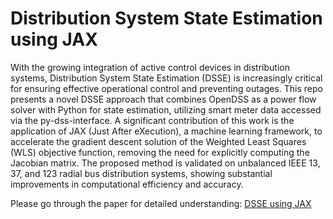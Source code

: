 # Distribution System State Estimation using JAX

With the growing integration of active control devices in distribution systems, Distribution System State Estimation (DSSE) is increasingly critical for ensuring effective operational control and preventing outages. This repo presents a novel DSSE approach that combines OpenDSS as a power flow solver with Python for state estimation, utilizing smart meter data accessed via the py-dss-interface. A significant contribution of this work is the application of JAX (Just After eXecution), a machine learning framework, to accelerate the gradient descent solution of the Weighted Least Squares (WLS) objective function, removing the need for explicitly computing the Jacobian matrix. The proposed method is validated on unbalanced IEEE 13, 37, and 123 radial bus distribution systems, showing substantial improvements in computational efficiency and accuracy.

Please go through the paper for detailed understanding: [DSSE using JAX](https://doi.org/10.1109/TPEC63981.2025.10906977)

